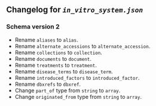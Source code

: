 ## Changelog for *`in_vitro_system.json`*

### Schema version 2

* Rename `aliases` to `alias`.
* Rename `alternate_accessions` to `alternate_accession`.
* Rename `collections` to `collection`.
* Rename `documents` to `document`.
* Rename `treatments` to `treatment`.
* Rename `disease_terms` to `disease_term`.
* Rename `introduced_factors` to `introduced_factor`.
* Rename `dbxrefs` to `dbxref`.
* Change `part_of` type from `string` to `array`.
* Change `originated_from` type from `string` to `array`.
